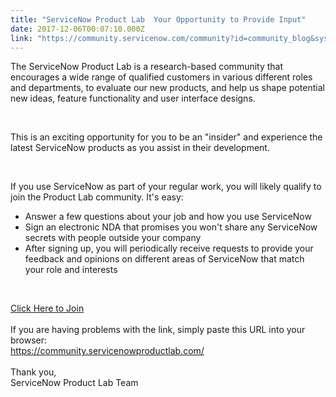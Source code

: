 ```yaml
---
title: "ServiceNow Product Lab  Your Opportunity to Provide Input"
date: 2017-12-06T00:07:10.000Z
link: "https://community.servicenow.com/community?id=community_blog&sys_id=6e6c6ea1dbd0dbc01dcaf3231f9619cf"
---
```

<p>The ServiceNow Product Lab is a research-based community that encourages a wide range of qualified customers in various different roles and departments, to evaluate our new products, and help us shape potential new ideas, feature functionality and user interface designs.</p>
<p> </p>
<p>This is an exciting opportunity for you to be an &#34;insider&#34; and experience the latest ServiceNow products as you assist in their development.</p>
<p> </p>
<p>If you use ServiceNow as part of your regular work, you will likely qualify to join the Product Lab community. It&#39;s easy:</p>
<ul style="list-style-type: disc;"><li>Answer a few questions about your job and how you use ServiceNow</li><li>Sign an electronic NDA that promises you won&#39;t share any ServiceNow secrets with people outside your company</li><li>After signing up, you will periodically receive requests to provide your feedback and opinions on different areas of ServiceNow that match your role and interests</li></ul>
<p> </p>
<p style="margin-top: auto; margin-bottom: auto;"><a href="https://community.servicenowproductlab.com/" rel="nofollow">Click Here to Join</a></p>
<p style="margin-top: auto; margin-bottom: auto;"> </p>
<p style="margin-top: auto; margin-bottom: auto;">If you are having problems with the link, simply paste this URL into your browser:</p>
<p style="margin-top: auto; margin-bottom: auto;"><span style="color: blue;"><a href="https://community.servicenowproductlab.com/" rel="nofollow">https://community.servicenowproductlab.com/</a><br /></span></p>
<p style="margin-top: auto; margin-bottom: auto;"> </p>
<p style="margin-top: auto; margin-bottom: auto;">Thank you,</p>
<p style="margin-top: auto; margin-bottom: auto;">ServiceNow Product Lab Team</p>
